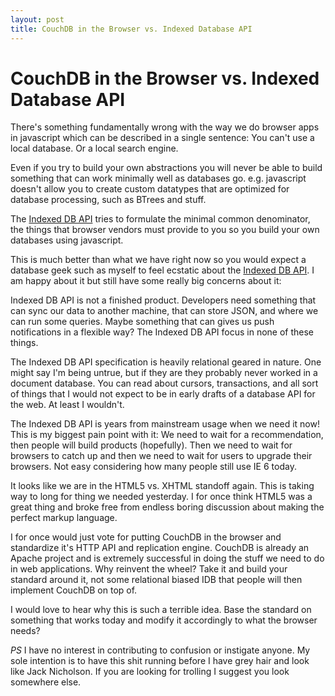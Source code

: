 ```yaml
---
layout: post
title: CouchDB in the Browser vs. Indexed Database API
---
```


# CouchDB in the Browser vs. Indexed Database API

There's something fundamentally wrong with the way we do browser apps in javascript which can be described in a single sentence: You can't use a local  database. Or a local search engine.

Even if you try to build your own abstractions you will never be able to build something that can work minimally well as databases go. e.g. javascript doesn't allow you to create custom datatypes that are optimized for database processing, such as BTrees and stuff.

The [Indexed DB API][idb] tries to formulate the minimal common denominator, the things that browser vendors must provide to you so you build your own databases using javascript.

This is much better than what we have right now so you would expect a database geek such as myself to feel ecstatic about the [Indexed DB API][idb]. I am happy about it but still have some really big concerns about it:

Indexed DB API is not a finished product. Developers need something that can sync our data to another machine, that can store JSON, and where we can run some queries. Maybe something that can gives us push notifications in a flexible way? The Indexed DB API focus in none of these things.

The Indexed DB API specification is heavily relational geared in nature. One might say I'm being untrue, but if they are they probably never worked in a document database. You can read about cursors, transactions, and all sort of things that I would not expect to be in early drafts of a database API for the web. At least I wouldn't.

The Indexed DB API is years from mainstream usage when we need it now! This is my biggest pain point with it: We need to wait for a recommendation, then people will build products (hopefully). Then we need to wait for browsers to catch up and then we need to wait for users to upgrade their browsers. Not easy considering how many people still use IE 6 today.

It looks like we are in the HTML5 vs. XHTML standoff again. This is taking way to long for thing we needed yesterday. I for once think HTML5 was a great thing and broke free from endless boring discussion about making the perfect markup language.

I for once would just vote for putting CouchDB in the browser and standardize it's HTTP API and replication engine. CouchDB is already an Apache project and is extremely successful in doing the stuff we need to do in web applications. Why reinvent the wheel? Take it and build your standard around it, not some relational biased IDB that people will then implement CouchDB on top of.

I would love to hear why this is such a terrible idea. Base the standard on something that works today and modify it accordingly to what the browser needs?

*PS* I have no interest in contributing to confusion or instigate anyone. My sole intention is to have this shit running before I have grey hair and look like Jack Nicholson. If you are looking for trolling I suggest you look somewhere else.

[idb]: http://www.w3.org/TR/IndexedDB/